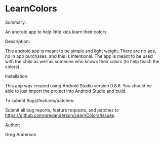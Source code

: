 LearnColors
===========

Summary:

An android app to help little kids learn their colors


Description:
	
This android app is meant to be simple and light weight.  There are no ads, no
in app purchases, and this is intentional.  The app is meant to be used with
the child as well as someone who knows their colors (to help teach the colors).


Installation:
	
This app was created using Android Studio version 0.8.6.  You should be able to
just import the project into Android Studio and build.


To submit Bugs/features/patches:

Submit all bug reports, feature requests, and patches to https://github.com/greganderson/LearnColors/issues.

	
Author:
	
Greg Anderson
